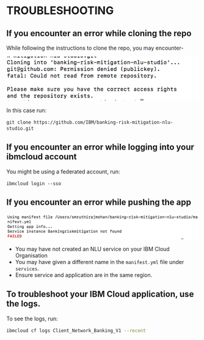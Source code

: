 # TROUBLESHOOTING
## If you encounter an error while cloning the repo

While following the instructions to clone the repo, you may encounter-

![](https://github.com/IBM/banking-risk-mitigation-nlu-studio/blob/master/doc/source/images/clone_error.png)

In this case run:

```
git clone https://github.com/IBM/banking-risk-mitigation-nlu-studio.git
```

## If you encounter an error while logging into your ibmcloud account

You might be using a federated account, run:

```
ibmcloud login --sso
```

## If you encounter an error while pushing the app

![](https://github.com/IBM/banking-risk-mitigation-nlu-studio/blob/master/doc/source/images/nlu_service_error.png)

* You may have not created an NLU service on your IBM Cloud Organisation 
* You may have given a different name in the `manifest.yml` file under `services`. 
* Ensure service and application are in the same region.


## To troubleshoot your IBM Cloud application, use the logs. 

To see the logs, run:

```bash
ibmcloud cf logs Client_Network_Banking_V1 --recent
```
